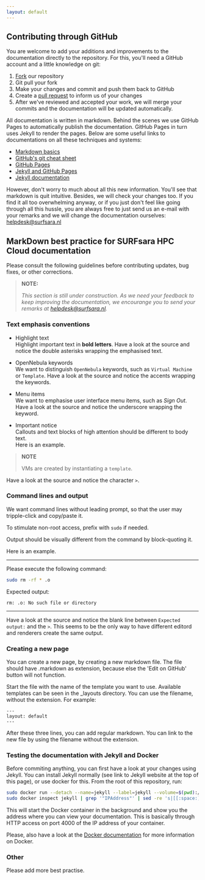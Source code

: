 ```yaml
---
layout: default
---
```


## Contributing through GitHub

You are welcome to add your additions and improvements to the documentation directly to the repository. For this, you'll need a GitHub account and a little knowledge on git:

 1. [Fork](https://help.github.com/articles/fork-a-repo/) our repository
 2. Git pull your fork
 3. Make your changes and commit and push them back to GitHub
 4. Create a [pull request](https://help.github.com/articles/proposing-changes-to-a-project-with-pull-requests/) to inform us of your changes
 5. After we've reviewed and accepted your work, we will merge your commits and the documentation will be updated automatically.

All documentation is written in markdown. Behind the scenes we use GitHub Pages to automatically publish the documentation. GitHub Pages in turn uses Jekyll to render the pages. Below are some useful links to documentations on all these techniques and systems:

 * [Markdown basics](https://help.github.com/articles/markdown-basics/)
 * [GitHub's git cheat sheet](https://help.github.com/articles/git-cheatsheet/)
 * [GitHub Pages](https://pages.github.com/)
 * [Jekyll and GitHub Pages](https://help.github.com/articles/using-jekyll-with-pages/)
 * [Jekyll documentation](https://jekyllrb.com/docs/home/)

However, don't worry to much about all this new information. You'll see that markdown is quit intuitive. Besides, we will check your changes too. If you find it all too overwhelming anyway, or if you just don't feel like going through all this hussle, you are always free to just send us an e-mail with your remarks and we will change the documentation ourselves: [helpdesk@surfsara.nl](mailto:helpdesk@surfsara.nl?subject=HPC%20Cloud%20documentation%20comments)

## MarkDown best practice for SURFsara HPC Cloud documentation

Please consult the following guidelines before contributing updates, bug fixes, 
or other corrections.

> **NOTE:**
>
> _This section is still under construction. As we need your feedback to keep 
improving the documentation, we encourange you to send your remarks at 
helpdesk@surfsara.nl._

### Text emphasis conventions

* Highlight text  
Highlight important text in **bold letters**. Have a look at the source and 
notice the double asterisks wrapping the emphasised text.

* OpenNebula keywords  
We want to distinguish `OpenNebula` keywords, such as `Virtual Machine` or 
`Template`. Have a look at the source and notice the accents wrapping the keywords.

* Menu items  
We want to emphasise user interface menu items, such as _Sign Out_. Have a look 
at the source and notice the underscore wrapping the keyword.

* Important notice  
Callouts and text blocks of high attention should be different to body text.  
Here is an example. 

> **NOTE**
>
>VMs are created by instantiating a `template`.

Have a look at the source and notice the character `>`.

### Command lines and output

We want command lines without leading prompt, so that the user may tripple-click and copy/paste it.

To stimulate non-root access, prefix with `sudo` if needed.

Output should be visually different from the command by block-quoting it.

Here is an example.

---

Please execute the following command:

```bash
sudo rm -rf * .o
```

Expected output:

>
```
rm: .o: No such file or directory
```

---

Have a look at the source and notice the blank line between `Expected output:` and the `>`.
This seems to be the only way to have different editord and renderers create the same output. 

### Creating a new page
You can create a new page, by creating a new markdown file. The file should have .markdown as extension, because else the 'Edit on GitHub' button will not function.

Start the file with the name of the template you want to use. Available templates can be seen in the _layouts directory. You can use the filename, without the extension. For example:

```
---
layout: default
---
```

After these three lines, you can add regular markdown. You can link to the new file by using the filename without the extension.

### Testing the documentation with Jekyll and Docker

Before commiting anything, you can first have a look at your changes using Jekyll. You can install Jekyll normally (see link to Jekyll website at the top of this page), or use docker for this. From the root of this repository, run:

```bash
sudo docker run --detach --name=jekyll --label=jekyll --volume=$(pwd):/srv/jekyll -t jekyll/jekyll jekyll s
sudo docker inspect jekyll | grep '"IPAddress"' | sed -re 's|[[:space:]]*"IPAddress": "([^"]+)",|View your documentation at http://\1:4000|'
```

This will start the Docker container in the background and show you the address where you can view your documentation. This is basically through HTTP access on port 4000 of the IP address of your container.

Please, also have a look at the [Docker documentation](https://docs.docker.com/) for more information on Docker.

### Other

Please add more best practise.
